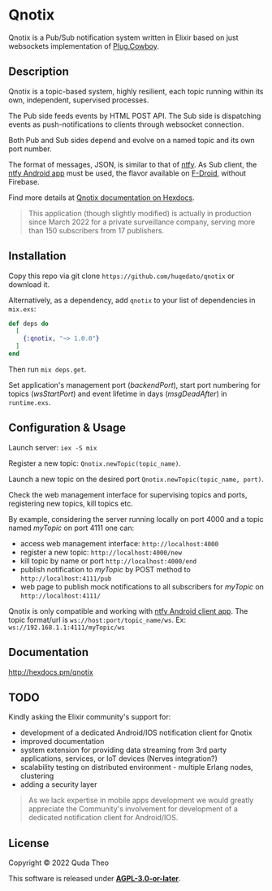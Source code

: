 # Qnotix

Qnotix is a Pub/Sub notification system written in Elixir based on just websockets implementation of [Plug.Cowboy](https://github.com/elixir-plug/plug_cowboy). 



## Description

Qnotix is a topic-based system, highly resilient, each topic running within its own, independent, supervised processes.

The Pub side feeds events by HTML POST API.
The Sub side is dispatching events as push-notifications to clients through websocket connection. 

Both Pub and Sub sides depend and evolve on a named topic and its own port number.

The format of messages, JSON, is similar to that of [ntfy](https://ntfy.sh/docs/subscribe/api/#json-message-format).
As Sub client, the [ntfy Android app](https://ntfy.sh/docs/subscribe/phone/) must be used, the flavor available on [F-Droid](https://f-droid.org/en/packages/io.heckel.ntfy/), without Firebase.

Find more details at [Qnotix documentation on Hexdocs](http://hexdocs.pm/qnotix).



>This application (though slightly modified) is actually in production since March 2022 for a private surveillance company, serving more than 150 subscribers from 17 publishers.



## Installation
Copy this repo via git clone `https://github.com/huqedato/qnotix` or download it.

Alternatively, as a dependency, add `qnotix` to your list of dependencies in `mix.exs`:

```elixir
def deps do
  [
    {:qnotix, "~> 1.0.0"}
  ]
end
```

Then run `mix deps.get`.


Set application's management port (*backendPort*), start port numbering for topics (*wsStartPort*) and event lifetime in days (*msgDeadAfter*) in `runtime.exs`.



## Configuration & Usage


 
Launch server: `iex -S mix`

Register a new topic: `Qnotix.newTopic(topic_name)`. 

Launch a new topic on the desired port `Qnotix.newTopic(topic_name, port)`.

Check the web management interface for supervising topics and ports, registering new topics, kill topics etc.

By example, considering the server running locally on port 4000 and a topic named *myTopic* on port 4111 one can:
- access web management interface: `http://localhost:4000`
- register a new topic: `http://localhost:4000/new`
- kill topic by name or port `http://localhost:4000/end`
- publish notification to *myTopic* by POST method to `http://localhost:4111/pub`
- web page to publish mock notifications to all subscribers for *myTopic* on `http://localhost:4111/`



Qnotix is only compatible and working with [ntfy Android client app](https://ntfy.sh/docs/subscribe/phone/). The topic format/url is `ws://host:port/topic_name/ws`. Ex: `ws://192.168.1.1:4111/myTopic/ws`


## Documentation
http://hexdocs.pm/qnotix


## TODO
Kindly asking the Elixir community's support for:
- development of a dedicated Android/IOS notification client for Qnotix
- improved documentation
- system extension for providing data streaming from 3rd party applications, services, or IoT devices (Nerves integration?)
- scalability testing on distributed environment - multiple Erlang nodes, clustering
- adding a security layer



>As we lack expertise in mobile apps development we would greatly appreciate the Community's involvement for development of a dedicated notification client for Android/IOS. 


## License
Copyright © 2022 Quda Theo

This software is released under **[AGPL-3.0-or-later](https://www.gnu.org/licenses/agpl-3.0.html)**.
